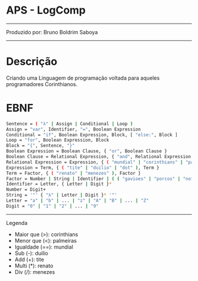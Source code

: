 # APS - LogComp

---

Produzido por: Bruno Boldrim Saboya

---

# Descrição

Criando uma Linguagem de programação voltada para aqueles programadores Corinthianos.

# EBNF

```bash
Sentence = ( "λ" | Assign | Conditional | Loop )
Assign = "var", Identifier, "=", Boolean Expression
Conditional = "if", Boolean Expression, Block, [ "else:", Block ]
Loop = "for", Boolean Expression, Block
Block = "{", Sentence, "}"
Boolean Expression = Boolean Clause, { "or", Boolean Clause }
Boolean Clause = Relational Expression, { "and", Relational Expression }
Relational Expression = Expression, { ( "mundial" | "corinthians" | "palmeiras" ), Expression }
Expression = Term, { ( "tite" | "duilio" | "dot" ), Term }
Term = Factor, { ( "renato" | "menezes" ), Factor }
Factor = Number | String | Identifier | ( ( "gavioes" | "porcos" | "not" ), Factor )
Identifier = Letter, { Letter | Digit }*
Number = Digit+
String = '"' { "λ" | Letter | Digit }* '"'
Letter = "a" | "b" | ... | "z" | "A" | "B" | ... | "Z"
Digit = "0" | "1" | "2" | ... | "9"
```

---

Legenda

- Maior que (>): corinthians
- Menor que (<): palmeiras
- Igualdade (==): mundial
- Sub (-): duilio
- Add (+): tite
- Multi (*): renato
- Div (/): menezes
